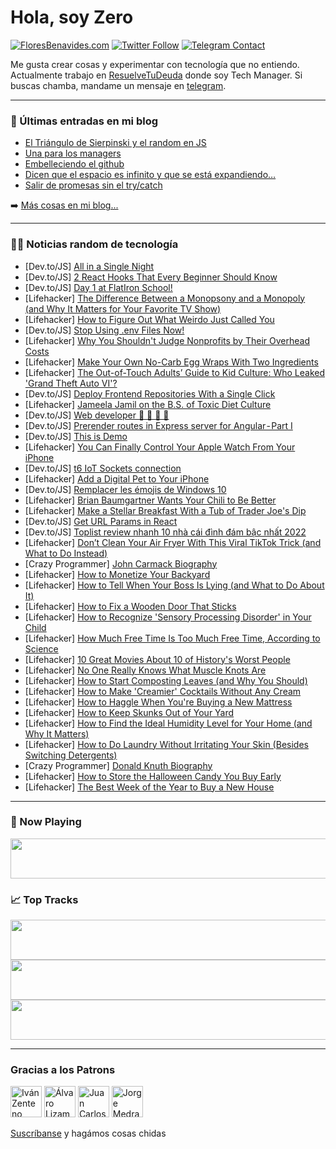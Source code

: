 # Hola, soy Zero

[![FloresBenavides.com](https://img.shields.io/website?down_message=oops&label=MiBlog&style=for-the-badge&up_message=online&url=https%3A%2F%2Ffloresbenavides.com)](https://floresbenavides.com) [![Twitter Follow](https://img.shields.io/twitter/follow/ZeroDragon?color=%231DA1F2&label=Follow&logo=twitter&logoColor=ffffff&style=for-the-badge)](https://twitter.com/zerodragon) [![Telegram Contact](https://img.shields.io/badge/escr%C3%ADbeme-ZeroDragon-%2326A5E4?style=for-the-badge&logo=telegram)](https://t.me/zerodragon)

Me gusta crear cosas y experimentar con tecnología que no entiendo.
Actualmente trabajo en [ResuelveTuDeuda](http://github.com/resuelve) donde soy Tech Manager.
Si buscas chamba, mandame un mensaje en [telegram](https://t.me/zerodragon).

---

### 📕 Últimas entradas en mi blog
<!-- BLOG-POST-LIST:START -->
- [El Triángulo de Sierpinski y el random en JS](https://floresbenavides.com/el-triangulo-de-sierpinski-y-el-random-en-js/)
- [Una para los managers](https://floresbenavides.com/una-para-los-managers/)
- [Embelleciendo el github](https://floresbenavides.com/embelleciendo-el-github/)
- [Dicen que el espacio es infinito y que se está expandiendo…](https://floresbenavides.com/dicen-que-el-espacio-es-infinito-y-que-se-esta-expandiendo/)
- [Salir de promesas sin el try/catch](https://floresbenavides.com/salir-de-promesas-sin-el-try-catch/)
<!-- BLOG-POST-LIST:END -->

➡️ [Más cosas en mi blog...](https://floresbenavides.com)

---

### 👨‍💻 Noticias random de tecnología
<!-- TECH-POSTS:START -->
- [Dev.to/JS] [All in a Single Night](https://dev.to/rmion/all-in-a-single-night-3kj3)
- [Dev.to/JS] [2 React Hooks That Every Beginner Should Know](https://dev.to/kevinzcs/2-react-hooks-that-every-beginner-should-know-125p)
- [Dev.to/JS] [Day 1 at FlatIron School!](https://dev.to/ethanld152/day-1-at-flatiron-school-2d0f)
- [Lifehacker] [The Difference Between a Monopsony and a Monopoly &lpar;and Why It Matters for Your Favorite TV Show&rpar;](https://lifehacker.com/the-difference-between-a-monopsony-and-a-monopoly-and-1849553851)
- [Lifehacker] [How to Figure Out What Weirdo Just Called You](https://lifehacker.com/how-to-figure-out-what-weirdo-just-called-you-1849554150)
- [Dev.to/JS] [Stop Using .env Files Now!](https://dev.to/gregorygaines/stop-using-env-files-now-kp0)
- [Lifehacker] [Why You Shouldn&#39;t Judge Nonprofits by Their Overhead Costs](https://lifehacker.com/why-you-shouldnt-judge-nonprofits-by-their-overhead-cos-1849554411)
- [Lifehacker] [Make Your Own No-Carb Egg Wraps With Two Ingredients](https://lifehacker.com/make-your-own-no-carb-egg-wraps-with-two-ingredients-1849554298)
- [Lifehacker] [The Out-of-Touch Adults’ Guide to Kid Culture: Who Leaked &#39;Grand Theft Auto VI&#39;?](https://lifehacker.com/who-leaked-grand-theft-auto-vi-1849554402)
- [Dev.to/JS] [Deploy Frontend Repositories With a Single Click](https://dev.to/shreyvijayvargiya/deploy-frontend-repositories-with-a-single-click-3ldm)
- [Lifehacker] [Jameela Jamil on the B.S. of Toxic Diet Culture](https://lifehacker.com/jameela-jamil-on-the-bullshit-of-toxic-diet-culture-1849554597)
- [Dev.to/JS] [Web developer 💛 💛 💛 💛](https://dev.to/samah2022/web-developer-49b5)
- [Dev.to/JS] [Prerender routes in Express server for Angular - Part I](https://dev.to/ayyash/prerender-routes-in-express-server-for-angular-part-i-1ag4)
- [Dev.to/JS] [This is Demo](https://dev.to/imran_baitham/this-is-demo-3l29)
- [Lifehacker] [You Can Finally Control Your Apple Watch From Your iPhone](https://lifehacker.com/you-can-finally-control-your-apple-watch-from-your-ipho-1849552944)
- [Dev.to/JS] [t6 IoT Sockets connection](https://dev.to/mathcoll/t6-iot-sockets-connection-59e9)
- [Lifehacker] [Add a Digital Pet to Your iPhone](https://lifehacker.com/add-a-digital-pet-to-your-iphone-1849553713)
- [Dev.to/JS] [Remplacer les émojis de Windows 10](https://dev.to/michelc/remplacer-les-emojis-de-windows-10-15ii)
- [Lifehacker] [Brian Baumgartner Wants Your Chili to Be Better](https://lifehacker.com/brian-baumgartner-wants-your-chili-to-be-better-1849554018)
- [Lifehacker] [Make a Stellar Breakfast With a Tub of Trader Joe&#39;s Dip](https://lifehacker.com/make-a-stellar-breakfast-with-a-tub-of-trader-joes-dip-1849553369)
- [Dev.to/JS] [Get URL Params in React](https://dev.to/gaelgthomas/get-url-params-in-react-2m8f)
- [Dev.to/JS] [Toplist review nhanh 10 nhà cái đình đám bậc nhất 2022](https://dev.to/tylekeoclub/toplist-review-nhanh-10-nha-cai-dinh-dam-bac-nhat-2022-5hib)
- [Lifehacker] [Don’t Clean Your Air Fryer With This Viral TikTok Trick &lpar;and What to Do Instead&rpar;](https://lifehacker.com/don-t-clean-your-air-fryer-with-this-viral-tiktok-trick-1849553685)
- [Crazy Programmer] [John Carmack Biography](https://www.thecrazyprogrammer.com/2022/09/john-carmack-biography.html)
- [Lifehacker] [How to Monetize Your Backyard](https://lifehacker.com/how-to-monetize-your-backyard-1849553344)
- [Lifehacker] [How to Tell When Your Boss Is Lying &lpar;and What to Do About It&rpar;](https://lifehacker.com/how-to-tell-when-your-boss-is-lying-and-what-to-do-abo-1849552745)
- [Lifehacker] [How to Fix a Wooden Door That Sticks](https://lifehacker.com/how-to-fix-a-wooden-door-that-sticks-1849550926)
- [Lifehacker] [How to Recognize &#39;Sensory Processing Disorder&#39; in Your Child](https://lifehacker.com/how-to-recognize-sensory-processing-disorder-in-your-ch-1849549796)
- [Lifehacker] [How Much Free Time Is Too Much Free Time, According to Science](https://lifehacker.com/how-much-free-time-is-too-much-free-time-according-to-1849551514)
- [Lifehacker] [10 Great Movies About 10 of History&#39;s Worst People](https://lifehacker.com/10-great-movies-about-10-of-historys-worst-people-1849547844)
- [Lifehacker] [No One Really Knows What Muscle Knots Are](https://lifehacker.com/no-one-really-knows-what-muscle-knots-are-1849547116)
- [Lifehacker] [How to Start Composting Leaves &lpar;and Why You Should&rpar;](https://lifehacker.com/how-to-start-composting-leaves-and-why-you-should-1849546766)
- [Lifehacker] [How to Make &#39;Creamier&#39; Cocktails Without Any Cream](https://lifehacker.com/how-to-make-creamier-cocktails-without-any-cream-1849546630)
- [Lifehacker] [How to Haggle When You&#39;re Buying a New Mattress](https://lifehacker.com/how-to-haggle-when-youre-buying-a-new-mattress-1849546757)
- [Lifehacker] [How to Keep Skunks Out of Your Yard](https://lifehacker.com/how-to-keep-skunks-out-of-your-yard-1849546759)
- [Lifehacker] [How to Find the Ideal Humidity Level for Your Home &lpar;and Why It Matters&rpar;](https://lifehacker.com/how-to-find-the-ideal-humidity-level-for-your-home-and-1849546770)
- [Lifehacker] [How to Do Laundry Without Irritating Your Skin &lpar;Besides Switching Detergents&rpar;](https://lifehacker.com/how-to-do-laundry-without-irritating-your-skin-besides-1849546954)
- [Crazy Programmer] [Donald Knuth Biography](https://www.thecrazyprogrammer.com/2022/09/donald-knuth-biography.html)
- [Lifehacker] [How to Store the Halloween Candy You Buy Early](https://lifehacker.com/how-to-store-the-halloween-candy-you-buy-early-1849546982)
- [Lifehacker] [The Best Week of the Year to Buy a New House](https://lifehacker.com/the-best-week-of-the-year-to-buy-a-new-house-1849547038)<!-- TECH-POSTS:END -->

---

### 🎵 Now Playing
<a href="https://spotify-now-playing-dun.vercel.app/now-playing?open"><img src="https://spotify-now-playing-dun.vercel.app/now-playing" width="540" height="64"></a>

### 📈 Top Tracks
<a href="https://spotify-now-playing-dun.vercel.app/top-tracks?i=1&open"><img src="https://spotify-now-playing-dun.vercel.app/top-tracks?i=1" width="540" height="64"></a>
<a href="https://spotify-now-playing-dun.vercel.app/top-tracks?i=2&open"><img src="https://spotify-now-playing-dun.vercel.app/top-tracks?i=2" width="540" height="64"></a>
<a href="https://spotify-now-playing-dun.vercel.app/top-tracks?i=3&open"><img src="https://spotify-now-playing-dun.vercel.app/top-tracks?i=3" width="540" height="64"></a>

---

### Gracias a los Patrons
[<img src="https://avatars.githubusercontent.com/u/243380?v=4" alt="Iván Zenteno" width="50px">](https://github.com/k001) [<img src="https://avatars.githubusercontent.com/u/19955639?v=4" alt="Álvaro Lizama" width="50px">](https://github.com/alvarolizama) [<img src="https://avatars.githubusercontent.com/u/2718753?v=4" alt="Juan Carlos Ruiz" width="50px">](https://github.com/JuanCrg90) [<img src="https://avatars.githubusercontent.com/u/37025?v=4" alt="Jorge Medrano" width="50px">](https://github.com/h1pp1e) 

[Suscríbanse](https://www.patreon.com/zerodragon) y hagámos cosas chidas
